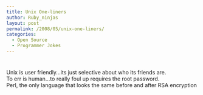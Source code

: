 ```yaml
---
title: Unix One-liners
author: Ruby_ninjas
layout: post
permalink: /2008/05/unix-one-liners/
categories:
  - Open Source
  - Programmer Jokes
---
```

# 

Unix is user friendly…its just selective about who its friends are.  
To err is human…to really foul up requires the root password.  
Perl, the only language that looks the same before and after RSA encryption
